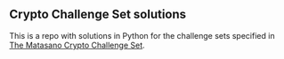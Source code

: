
## Crypto Challenge Set solutions

This is a repo with solutions in Python for the challenge sets specified in [The Matasano Crypto Challenge Set](http://cryptopals.com).



